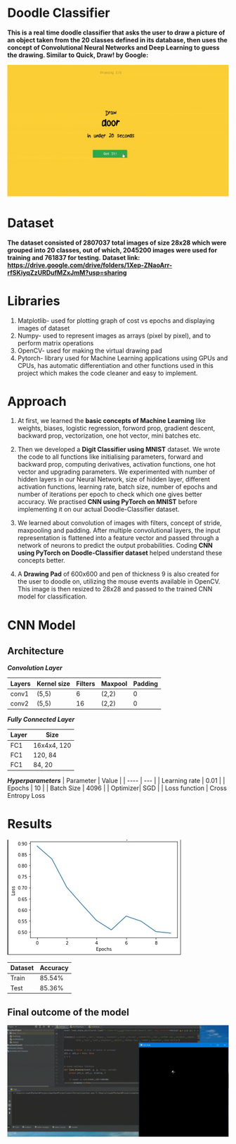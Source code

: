 <h1> Doodle Classifier </h1>

**This is a real time doodle classifier that asks the user to draw a picture of an object taken from the 20 classes defined in its database, then uses the concept of Convolutional Neural Networks and Deep Learning to guess the drawing. Similar to Quick, Draw! by Google:**

![](images/quickdraw_Trim.gif)

<h1> Dataset </h1>

**The dataset consisted of 2807037 total images of size 28x28 which were grouped into 20 classes, out of which, 2045200 images were used for training and 761837 for testing.**
**Dataset link: https://drive.google.com/drive/folders/1Xep-ZNaoArr-rfSKiyqZzURDufMZxJmM?usp=sharing** 

<h1> Libraries </h1>

1. Matplotlib- used for plotting graph of cost vs epochs and displaying images of dataset
2. Numpy- used to represent images as arrays (pixel by pixel), and to perform matrix operations 
3. OpenCV- used for making the virtual drawing pad
4. Pytorch- library used for Machine Learning applications using GPUs and CPUs, has automatic differentiation and other functions used in this project which makes the code cleaner and easy to implement.


<h1> Approach </h1>

1. At first, we learned the **basic concepts of Machine Learning** like weights, biases, logistic regression, forword prop, gradient descent, backward prop, vectorization, one hot vector, mini batches etc.

2. Then we developed a **Digit Classifier using MNIST** dataset. We wrote the code to all functions like initialising parameters, forward and backward prop, computing derivatives, activation functions, one hot vector and upgrading parameters. We experimented with number of hidden layers in our Neural Network, size of hidden layer, different activation functions, learning rate, batch size, number of epochs and number of iterations per epoch to check which one gives better accuracy.
We practised **CNN using PyTorch on MNIST** before implementing it on our actual Doodle-Classifier dataset.

3. We learned about convolution of images with filters, concept of stride, maxpooling and padding. After multiple convolutional layers, the input representation is flattened into a feature vector and passed through a network of neurons to predict the output probabilities. Coding **CNN using PyTorch on Doodle-Classifier dataset** helped understand these concepts better.

4. A **Drawing Pad** of 600x600 and pen of thickness 9 is also created for the user to doodle on, utilizing the mouse events available in OpenCV. This image is then resized to 28x28 and passed to the trained CNN model for classification.

# **CNN Model**
## **Architecture**

***Convolution Layer***

| Layers   | Kernel size | Filters | Maxpool | Padding|
| -------- | --------    | ------- | ------- | ------ |
| conv1    | (5,5) | 6 | (2,2)   | 0      |
| conv2    | (5,5)       | 16       | (2,2)   | 0      |


***Fully Connected Layer***

| Layer | Size |
| -------- | -------- | 
| FC1    | 16x4x4, 120 | 
| FC1    | 120, 84| 
| FC1    | 84, 20     | 

***Hyperparameters***
| Parameter | Value |
| ---- | --- |
| Learning rate | 0.01 |
| Epochs | 10 |
|  Batch Size | 4096 | 
| Optimizer| SGD |
| Loss function | Cross Entropy Loss

# **Results**

![A plot of cost vs epochs](images/cost_vs_epochs.jpeg)

| Dataset | Accuracy |
| ---- |---- |
| Train| 85.54% |
| Test | 85.36% |

## **Final outcome of the model**

![](images/doodle.gif)
